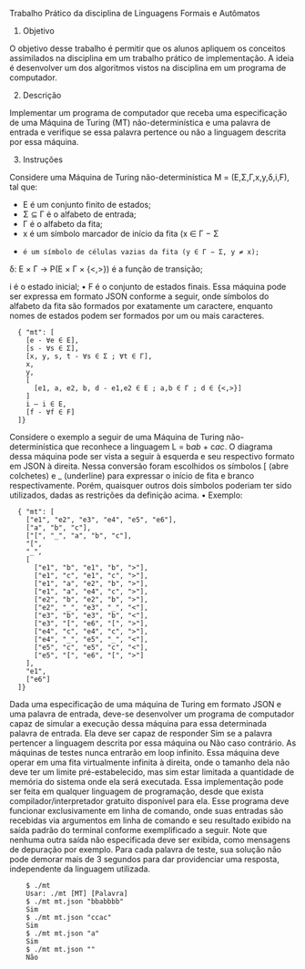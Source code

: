 Trabalho Prático da disciplina de Linguagens Formais e Autômatos

1. Objetivo
   
  O objetivo desse trabalho é permitir que os alunos apliquem os conceitos assimilados na disciplina em um trabalho prático de implementação. A ideia é desenvolver um dos algoritmos vistos na disciplina em um programa de computador.
  
2. Descrição

  Implementar um programa de computador que receba uma especificação de uma Máquina de Turing (MT) não-determinística e uma palavra de entrada e verifique se essa palavra pertence ou não a linguagem descrita por essa máquina.
  
3. Instruções

  Considere uma Máquina de Turing não-determinística M = (E,Σ,Γ,x,y,δ,i,F), tal que:
  * E é um conjunto finito de estados;
  *  Σ ⊆ Γ é o alfabeto de entrada;
  *   Γ é o alfabeto da fita;
  *   x  é um símbolo marcador de início da fita (x ∈ Γ − Σ
  *     é um símbolo de células vazias da fita (y ∈ Γ − Σ, y ≠ x);

 δ: E × Γ → P(E × Γ × {<,>}) é a função de transição;

 i é o estado inicial;
    • F é o conjunto de estados finais.
  Essa máquina pode ser expressa em formato JSON conforme a seguir,
  onde símbolos do alfabeto da fita são formados por exatamente um caractere,
  enquanto nomes de estados podem ser formados por um ou mais caracteres.

      { "mt": [
        [e - ∀e ∈ E],
        [s - ∀s ∈ Σ],
        [x, y, s, t - ∀s ∈ Σ ; ∀t ∈ Γ],
        x,
        y,
        [
          [e1, a, e2, b, d - e1,e2 ∈ E ; a,b ∈ Γ ; d ∈ {<,>}]
        ]
        i – i ∈ E,
        [f - ∀f ∈ F]
      ]}
   
  Considere o exemplo a seguir de uma Máquina de Turing não-
  determinística que reconhece a linguagem L = b*ab* + c*ac*. O diagrama
  dessa máquina pode ser vista a seguir à esquerda e seu respectivo formato em
  JSON à direita. Nessa conversão foram escolhidos os símbolos [ (abre colchetes)
  e _ (underline) para expressar o início de fita e branco respectivamente. Porém,
  quaisquer outros dois símbolos poderiam ter sido utilizados, dadas as
  restrições da definição acima.
  • Exemplo:

      { "mt": [
        ["e1", "e2", "e3", "e4", "e5", "e6"],
        ["a", "b", "c"],
        ["[", "_", "a", "b", "c"],
        "[",
        "_",
        [
          ["e1", "b", "e1", "b", ">"],
          ["e1", "c", "e1", "c", ">"],
          ["e1", "a", "e2", "b", ">"],
          ["e1", "a", "e4", "c", ">"],
          ["e2", "b", "e2", "b", ">"],
          ["e2", "_", "e3", "_", "<"],
          ["e3", "b", "e3", "b", "<"],
          ["e3", "[", "e6", "[", ">"],
          ["e4", "c", "e4", "c", ">"],
          ["e4", "_", "e5", "_", "<"],
          ["e5", "c", "e5", "c", "<"],
          ["e5", "[", "e6", "[", ">"]
        ],
        "e1",
        ["e6"]
      ]}

  Dada uma especificação de uma máquina de Turing em formato JSON e
  uma palavra de entrada, deve-se desenvolver um programa de computador
  capaz de simular a execução dessa máquina para essa determinada palavra de
  entrada. Ela deve ser capaz de responder Sim se a palavra pertencer a linguagem
  descrita por essa máquina ou Não caso contrário. As máquinas de testes nunca
  entrarão em loop infinito. Essa máquina deve operar em uma fita
  virtualmente infinita à direita, onde o tamanho dela não deve ter um limite
  pré-estabelecido, mas sim estar limitada a quantidade de memória do sistema
  onde ela será executada.
  Essa implementação pode ser feita em qualquer linguagem de
  programação, desde que exista compilador/interpretador gratuito disponível
  para ela. Esse programa deve funcionar exclusivamente em linha de
  comando, onde suas entradas são recebidas via argumentos em linha de
  comando e seu resultado exibido na saída padrão do terminal conforme
  exemplificado a seguir. Note que nenhuma outra saída não especificada deve
  ser exibida, como mensagens de depuração por exemplo. Para cada palavra de
  teste, sua solução não pode demorar mais de 3 segundos para dar
  providenciar uma resposta, independente da linguagem utilizada.
  
        $ ./mt
        Usar: ./mt [MT] [Palavra]
        $ ./mt mt.json "bbabbbb"
        Sim
        $ ./mt mt.json "ccac"
        Sim
        $ ./mt mt.json "a"
        Sim
        $ ./mt mt.json ""
        Não
